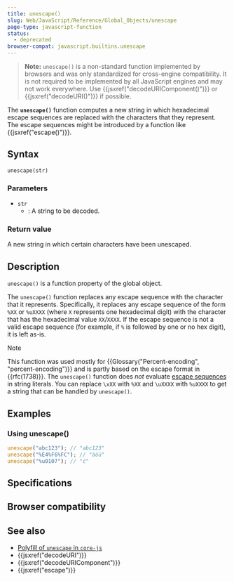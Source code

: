 ```yaml
---
title: unescape()
slug: Web/JavaScript/Reference/Global_Objects/unescape
page-type: javascript-function
status:
  - deprecated
browser-compat: javascript.builtins.unescape
---
```




> **Note:** `unescape()` is a non-standard function implemented by browsers and was only standardized for cross-engine compatibility. It is not required to be implemented by all JavaScript engines and may not work everywhere. Use {{jsxref("decodeURIComponent()")}} or {{jsxref("decodeURI()")}} if possible.

The **`unescape()`** function computes a new string in which hexadecimal escape sequences are replaced with the characters that they represent. The escape sequences might be introduced by a function like {{jsxref("escape()")}}.

## Syntax

```js-nolint
unescape(str)
```

### Parameters

- `str`
  - : A string to be decoded.

### Return value

A new string in which certain characters have been unescaped.

## Description

`unescape()` is a function property of the global object.

The `unescape()` function replaces any escape sequence with the character that it represents. Specifically, it replaces any escape sequence of the form `%XX` or `%uXXXX` (where `X` represents one hexadecimal digit) with the character that has the hexadecimal value `XX`/`XXXX`. If the escape sequence is not a valid escape sequence (for example, if `%` is followed by one or no hex digit), it is left as-is.

> [!NOTE]
> This function was used mostly for {{Glossary("Percent-encoding", "percent-encoding")}} and is partly based on the escape format in {{rfc(1738)}}. The `unescape()` function does _not_ evaluate [escape sequences](/Web/JavaScript/Reference/Lexical_grammar#escape_sequences) in string literals. You can replace `\xXX` with `%XX` and `\uXXXX` with `%uXXXX` to get a string that can be handled by `unescape()`.

## Examples

### Using unescape()

```js
unescape("abc123"); // "abc123"
unescape("%E4%F6%FC"); // "äöü"
unescape("%u0107"); // "ć"
```

## Specifications



## Browser compatibility



## See also

- [Polyfill of `unescape` in `core-js`](https://github.com/zloirock/core-js#ecmascript-string-and-regexp)
- {{jsxref("decodeURI")}}
- {{jsxref("decodeURIComponent")}}
- {{jsxref("escape")}}
